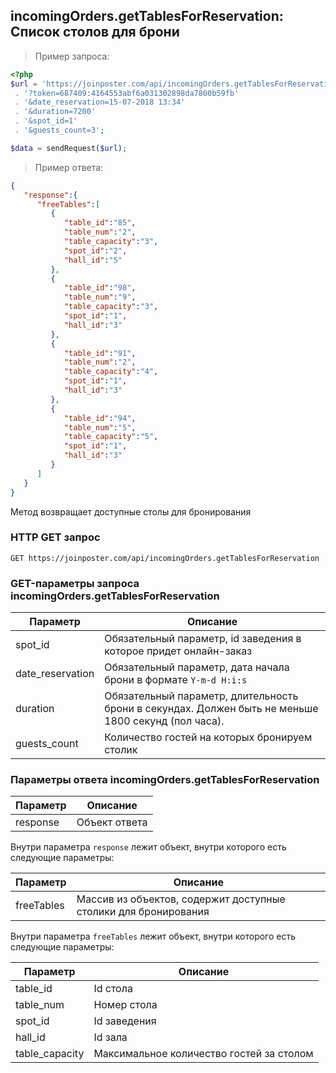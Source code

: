 ## incomingOrders.getTablesForReservation: Список столов для брони

> Пример запроса:

```php
<?php
$url = 'https://joinposter.com/api/incomingOrders.getTablesForReservation'
 . '?token=687409:4164553abf6a031302898da7800b59fb'
 . '&date_reservation=15-07-2018 13:34'
 . '&duration=7200'
 . '&spot_id=1'
 . '&guests_count=3';

$data = sendRequest($url);
```

> Пример ответа:

```json
{
   "response":{
      "freeTables":[
         {
            "table_id":"85",
            "table_num":"2",
            "table_capacity":"3",
            "spot_id":"2",
            "hall_id":"5"
         },
         {
            "table_id":"98",
            "table_num":"9",
            "table_capacity":"3",
            "spot_id":"1",
            "hall_id":"3"
         },
         {
            "table_id":"91",
            "table_num":"2",
            "table_capacity":"4",
            "spot_id":"1",
            "hall_id":"3"
         },
         {
            "table_id":"94",
            "table_num":"5",
            "table_capacity":"5",
            "spot_id":"1",
            "hall_id":"3"
         }
      ]
   }
}
```

Метод возвращает доступные столы для бронирования

### HTTP GET запрос

`GET https://joinposter.com/api/incomingOrders.getTablesForReservation`

### GET-параметры запроса incomingOrders.getTablesForReservation

Параметр | Описание
-------- | --------
spot_id | Обязательный параметр, id заведения в которое придет онлайн-заказ
date_reservation | Обязательный параметр, дата начала брони в формате `Y-m-d H:i:s`
duration | Обязательный параметр, длительность брони в секундах. Должен быть не меньше 1800 секунд (пол часа).
guests_count | Количество гостей на которых бронируем столик


### Параметры ответа incomingOrders.getTablesForReservation

Параметр | Описание
-------- | --------
response | Объект ответа

Внутри параметра `response` лежит объект, внутри которого есть следующие параметры:

Параметр | Описание
-------- | --------
freeTables | Массив из объектов, содержит доступные столики для бронирования

Внутри параметра `freeTables` лежит объект, внутри которого есть следующие параметры:

Параметр | Описание
-------- | --------
table_id | Id стола
table_num | Номер стола
spot_id | Id заведения
hall_id | Id зала
table_capacity | Максимальное количество гостей за столом
